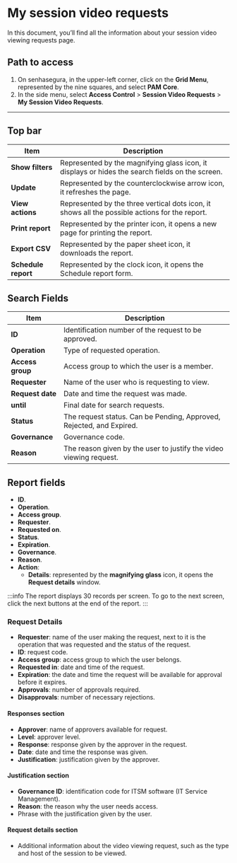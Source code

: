 # My session video requests

In this document, you’ll find all the information about your session video viewing requests page.

## Path to access

1. On senhasegura, in the upper-left corner, click on the **Grid Menu**, represented by the nine squares, and select **PAM Core**.
2. In the side menu, select **Access Control** > **Session Video Requests** > **My Session Video Requests**.

---
## Top bar
**Item**|**Description**
|---|---|
**Show filters**|Represented by the magnifying glass icon, it displays or hides the search fields on the screen.
**Update**|Represented by the counterclockwise arrow icon, it refreshes the page.
**View actions**|Represented by the three vertical dots icon, it shows all the possible actions for the report.
**Print report**|Represented by the printer icon, it opens a new page for printing the report.
**Export CSV**|Represented by the paper sheet icon, it downloads the report.
**Schedule report**|Represented by the clock icon, it opens the Schedule report form.


## Search Fields

| **Item**         | **Description** |
| ------------ | ------------------ |
| **ID**| Identification number of the request to be approved.|
| **Operation**    | Type of requested operation.|
| **Access group** | Access group to which the user is a member.|
| **Requester**| Name of the user who is requesting to view.|
| **Request date** | Date and time the request was made.|
| **until**        | Final date for search requests.|
| **Status**       | The request status. Can be Pending, Approved, Rejected, and Expired. |
| **Governance**   | Governance code.|
| **Reason**       | The reason given by the user to justify the video viewing request. |


## Report fields

* **ID**.
* **Operation**.
* **Access group**.
* **Requester**.
* **Requested on**.
* **Status**.
* **Expiration**.
* **Governance**.
* **Reason**.
* **Action**:
    * **Details**: represented by the **magnifying glass** icon, it opens the **Request details** window.

 :::info
The report displays 30 records per screen. To go to the next screen, click the next buttons at the end of the report.
:::

### Request Details

* **Requester**: name of the user making the request, next to it is the operation that was requested and the status of the request.
* **ID**: request code.
* **Access group**: access group to which the user belongs.
* **Requested in**: date and time of the request.
* **Expiration**: the date and time the request will be available for approval before it expires.
* **Approvals**: number of approvals required.
* **Disapprovals**: number of necessary rejections.

#### Responses section

* **Approver**: name of approvers available for request.
* **Level**: approver level.
* **Response**: response given by the approver in the request.
* **Date**: date and time the response was given.
* **Justification**: justification given by the approver.

#### Justification section

* **Governance ID**: identification code for ITSM software (IT Service Management).
* **Reason**: the reason why the user needs access.
* Phrase with the justification given by the user.

#### Request details section

* Additional information about the video viewing request, such as the type and host of the session to be viewed.